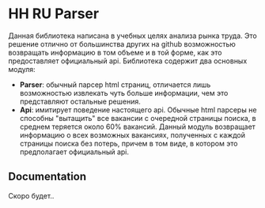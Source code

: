 # HH RU Parser

Данная библиотека написана в учебных целях анализа рынка труда.
Это решение отлично от большинства других на github возможностью возвращать информацию в том объеме и в той форме, как это предоставляет официальный api.
Библиотека содержит два основных модуля:
* **Parser**: обычный парсер html страниц, отличается лишь возможностью извлекать чуть больше информации, чем это представляют остальные решения.
* **Api**: имитирует поведение настоящего api. Обычные html парсеры не способны "вытащить" все вакансии с очередной страницы поиска, в среднем теряется около 60% вакансий.
 Данный модуль возвращает информацию о всех возможных вакансиях, полученных с каждой страницы поиска без потерь, причем в том виде, в котором это предполагает официальный api.

## Documentation
Скоро будет..
